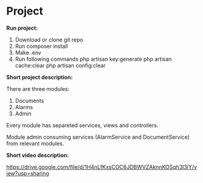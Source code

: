 # Project

<strong>Run project:</strong>

1. Download or clone git repo
2. Run composer install
3. Make .env
4. Run following commands php artisan key:generate php artisan cache:clear php artisan config:clear

<strong>Short project description:</strong>

There are three modules:

1. Documents
2. Alarms
3. Admin

Every module has separeted services, views and controllers.

Module admin consuming services (AlarmService and DocumentService) from relevant modules.

<strong>Short video description:</strong>

https://drive.google.com/file/d/1H4nLfKxsCOC6JDBWVZAknnKOSqh3l3iY/view?usp=sharing

